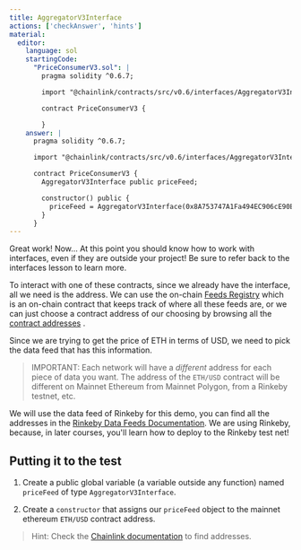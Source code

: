 ```yaml
---
title: AggregatorV3Interface
actions: ['checkAnswer', 'hints']
material:
  editor:
    language: sol
    startingCode:
      "PriceConsumerV3.sol": |
        pragma solidity ^0.6.7;

        import "@chainlink/contracts/src/v0.6/interfaces/AggregatorV3Interface.sol";

        contract PriceConsumerV3 {

        }
    answer: |
      pragma solidity ^0.6.7;

      import "@chainlink/contracts/src/v0.6/interfaces/AggregatorV3Interface.sol";

      contract PriceConsumerV3 {
        AggregatorV3Interface public priceFeed;

        constructor() public {
          priceFeed = AggregatorV3Interface(0x8A753747A1Fa494EC906cE90E9f37563A8AF630e);
        }
      }
---
```


Great work! Now... At this point you should know how to work with interfaces, even if they are outside your project! Be sure to refer back to the interfaces lesson to learn  more. 

To interact with one of these contracts, since we already have the interface, all we need is the address. We can use the on-chain <a href="https://docs.chain.link/docs/feed-registry/" target=_new>Feeds Registry</a> which is an on-chain contract that keeps track of where all these feeds are, or we can just choose a contract address of our choosing by browsing all the <a href="https://docs.chain.link/docs/reference-contracts/" target=_new>contract addresses</a> .

Since we are trying to get the price of ETH in terms of USD, we need to pick the data feed that has this information. 

> IMPORTANT: Each network will have a *different* address for each piece of data you want. The address of the `ETH/USD` contract will be different on Mainnet Ethereum from Mainnet Polygon, from a Rinkeby testnet, etc.

We will use the data feed of Rinkeby for this demo, you can find all the addresses in the <a href="https://docs.chain.link/docs/ethereum-addresses/#Rinkeby%20Testnet" target=_new>Rinkeby Data Feeds Documentation</a>. We are using Rinkeby, because, in later courses, you'll learn how to deploy to the Rinkeby test net!

## Putting it to the test

1. Create a public global variable (a variable outside any function) named `priceFeed` of type `AggregatorV3Interface`. 
   
2. Create a `constructor` that assigns our `priceFeed` object to the mainnet ethereum `ETH/USD` contract address. 

> Hint: Check the [Chainlink documentation](https://docs.chain.link/docs/ethereum-addresses/#Rinkeby%20Testnet) to find addresses. 
